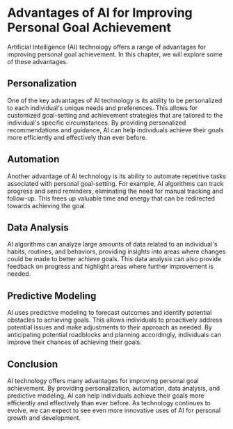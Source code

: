 Advantages of AI for Improving Personal Goal Achievement
==========================================================================================================================

Artificial Intelligence (AI) technology offers a range of advantages for improving personal goal achievement. In this chapter, we will explore some of these advantages.

Personalization
---------------

One of the key advantages of AI technology is its ability to be personalized to each individual's unique needs and preferences. This allows for customized goal-setting and achievement strategies that are tailored to the individual's specific circumstances. By providing personalized recommendations and guidance, AI can help individuals achieve their goals more efficiently and effectively than ever before.

Automation
----------

Another advantage of AI technology is its ability to automate repetitive tasks associated with personal goal-setting. For example, AI algorithms can track progress and send reminders, eliminating the need for manual tracking and follow-up. This frees up valuable time and energy that can be redirected towards achieving the goal.

Data Analysis
-------------

AI algorithms can analyze large amounts of data related to an individual's habits, routines, and behaviors, providing insights into areas where changes could be made to better achieve goals. This data analysis can also provide feedback on progress and highlight areas where further improvement is needed.

Predictive Modeling
-------------------

AI uses predictive modeling to forecast outcomes and identify potential obstacles to achieving goals. This allows individuals to proactively address potential issues and make adjustments to their approach as needed. By anticipating potential roadblocks and planning accordingly, individuals can improve their chances of achieving their goals.

Conclusion
----------

AI technology offers many advantages for improving personal goal achievement. By providing personalization, automation, data analysis, and predictive modeling, AI can help individuals achieve their goals more efficiently and effectively than ever before. As technology continues to evolve, we can expect to see even more innovative uses of AI for personal growth and development.
